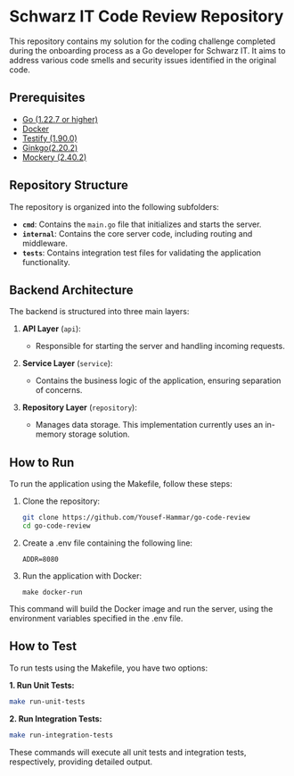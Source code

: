 # Schwarz IT Code Review Repository

This repository contains my solution for the coding challenge completed during the onboarding process as a Go
developer for Schwarz IT. It aims to address various code smells and security issues identified in the original code.

## Prerequisites

- [Go (1.22.7 or higher)](https://go.dev)
- [Docker](https://www.docker.com)
- [Testify (1.90.0)](https://github.com/vektra/mockery)
- [Ginkgo(2.20.2)](https://github.com/onsi/ginkgo)
- [Mockery (2.40.2)](https://github.com/vektra/mockery])

## Repository Structure

The repository is organized into the following subfolders:

- **`cmd`**: Contains the `main.go` file that initializes and starts the server.
- **`internal`**: Contains the core server code, including routing and middleware.
- **`tests`**: Contains integration test files for validating the application functionality.

## Backend Architecture

The backend is structured into three main layers:

1. **API Layer** (`api`):
    - Responsible for starting the server and handling incoming requests.

2. **Service Layer** (`service`):
    - Contains the business logic of the application, ensuring separation of concerns.

3. **Repository Layer** (`repository`):
    - Manages data storage. This implementation currently uses an in-memory storage solution.

## How to Run

To run the application using the Makefile, follow these steps:

1. Clone the repository:
   ```bash
   git clone https://github.com/Yousef-Hammar/go-code-review
   cd go-code-review
   ```
2. Create a .env file containing the following line:
   ```
   ADDR=8080
   ```
3. Run the application with Docker:
   ```
   make docker-run
   ```

This command will build the Docker image and run the server, using the environment variables specified in the .env file.

## How to Test

To run tests using the Makefile, you have two options:

**1. Run Unit Tests:**
   ```bash
   make run-unit-tests
   ```
**2. Run Integration Tests:**
   ```bash
   make run-integration-tests
   ```

These commands will execute all unit tests and integration tests, respectively, providing detailed output.

